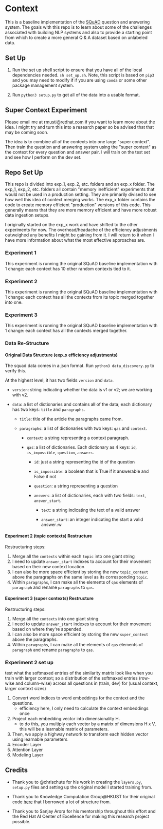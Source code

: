 # Context
This is a baseline implementation of the [SQuAD](https://rajpurkar.github.io/SQuAD-explorer/) question and answering system. The goals with this repo is to learn about some of the challenges associated with building NLP systems and also to provide a starting point from which to create a more general Q & A dataset based on unlabeled data.

## Set Up

1. Run the set up shell script to ensure that you have all of the local dependencies needed. `sh set_up.sh`. Note, this script is based on `pip3` and you may need to modify if if you are using `conda` or some other package management system.

1. Run `python3 setup.py` to get all of the data into a usable format.

## Super Context Experiment

Please email me at rmusti@redhat.com if you want to learn more about the idea. I might try and turn this into a research paper so be advised that that may be coming soon.

The idea is to combine all of the contexts into one large "super context".
Then train the question and answering system using the "super context" as the context for every question and answer pair.
I will train on the test set and see how I perform on the dev set.

## Repo Set Up

This repo is divided into exp_1, exp_2, etc. folders and an exp_x folder.
The exp_1, exp_2, etc. folders all contain "memory inefficient" experiments that would not be used in a production setting.
They are primarily divised to see how well this idea of context merging works.
The exp_x folder contains the code to create memory efficient "production" versions of this code.
This generally means that they are more memory efficient and have more robust data ingestion setups.

I originally started on the exp_x work and have shifted to the other experiments for now.
The overhead/headache of the efficiency adjustments outweighed any benefits I might be gaining from it.
I will return to it when I have more information about what the most effective approaches are.

### Experiment 1

This experiment is running the original SQuAD baseline implementation with 1 change: each context has 10 other random contexts tied to it.

### Experiment 2

This experiment is running the original SQuAD baseline implementation with 1 change: each context has all the contexts from its topic merged together into one.

### Experiment 3

This experiment is running the original SQuAD baseline implementation with 1 change: each context has all the contexts merged together.

### Data Re-Structure

#### Original Data Structure (exp_x efficiency adjustments)

The squad data comes in a json format. Run `python3 data_discovery.py` to verify this.


At the highest level, it has two fields `version` and `data`.

- `version`: string indicating whether the data is v1 or v2; we are working with v2.

- `data`: a list of dictionaries and contains all of the data; each dictionary has two keys: `title` and `paragraphs`.

    - `title`: title of the article the paragraphs came from.

    - `paragraphs`: a list of dictionaries with two keys: `qas` and `context`.

        - `context`: a string representing a context paragraph.

        - `qas`: a list of dictionaries. Each dictionary as 4 keys: `id`, `is_impossible`, `question`, `answers`.

            - `id`: just a string representing the id of the question

            - `is_impossible`: a boolean that is True if it answerable and False if not

            - `question`: a string representing a question

            - `answers`: a list of dictionaries, each with two fields: `text`, `answer_start`.

                - `text`: a string indicating the text of a valid answer

                - `answer_start`: an integer indicating the start a valid answer.:w

#### Experiment 2 (topic contexts) Restructure

Restructuring steps:

1. Merge all the `contexts` within each `topic` into one giant string
1. I need to update `answer_start` indexes to account for their movement based on their new context location.
1. I can also be more space efficient by storing the new `topic_context` above the paragraphs on the same level as its corresponding `topic`.
1. Within `paragraphs`, I can make all the elements of `qas` elements of `paragraph` and  rename `paragraphs` to `qas`.

#### Experiment 3 (super contexts) Restructure

Restructuring steps:

1. Merge all the `contexts` into one giant string
1. I need to update `answer_start` indexes to account for their movement based on where they're appended.
1. I can also be more space efficient by storing the new `super_context` above the paragraphs.
1. Within `paragraphs`, I can make all the elements of `qas` elements of `paragraph` and rename `paragraphs` to `qas`.

### Experiment 2 set up

test  what the softmaxed entries of the similarity matrix look like when you train with larger context; so a distribution of the softmaxed entries (row-wise and column-wise) across all questions in (train, dev) for (usual context, larger context sizes)

1. Convert word indices to word embeddings for the context and the questions.
    - efficiency here, I only need to calculate the context embeddings once
1. Project each embedding vector into dimensionality H.
    - to do this, you multiply each vector by a matrix of dimensions H x V, this will be a learnable matrix of parameters.
1. Then, we apply a highway network to transform each hidden vector using learnable parameters.
1. Encoder Layer
1. Attention Layer
1. Modeling Layer


## Credits

- Thank you to @chrischute for his work in creating the `layers.py`, `setup.py` files and setting up the original model I started training from.

- Thank you to Knowledge Computation Group@HKUST for their original code [here](https://github.com/HKUST-KnowComp/R-Net) that I borrowed a lot of structure from.

- Thank you to Sanjay Arora for his mentorship throughout this effort and the Red Hat AI Center of Excellence for making this research project possible.
